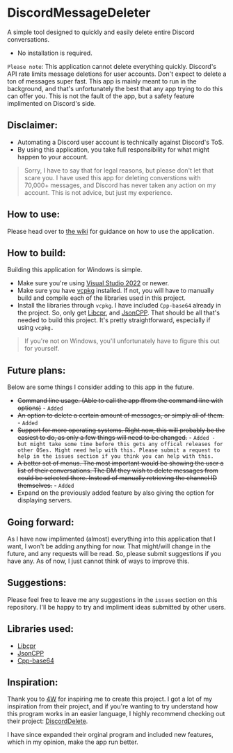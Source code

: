 # [](https://github.com/Caelence/DiscordMessageDeleter#discordmessagedeleter)DiscordMessageDeleter
A simple tool designed to quickly and easily delete entire Discord conversations. 

- No installation is required.

``Please note``: This application cannot delete everything quickly. Discord's API rate limits message deletions for user accounts. Don't expect to delete a ton of messages super fast. This app is mainly meant to run in the background, and that's unfortunately the best that any app trying to do this can offer you.
This is not the fault of the app, but a safety feature implimented on Discord's side.

## Disclaimer:
- Automating a Discord user account is technically against Discord's ToS.
- By using this application, you take full responsibility for what might happen to your account.

>Sorry, I have to say that for legal reasons, but please don't let that scare you. I have used this app for deleting converstions with 70,000+ messages, and Discord has never taken any action on my account. This is not advice, but just my experience.

## How to use:
Please head over to [the wiki](https://github.com/Caelence/DiscordMessageDeleter/wiki) for guidance on how to use the application.

## How to build:
Building this application for Windows is simple. 
- Make sure you're using [Visual Studio 2022](https://visualstudio.microsoft.com/vs/community/) or newer.
- Make sure you have [vcpkg](https://github.com/Microsoft/vcpkg) installed. If not, you will have to manually build and compile each of the libraries used in this project. 
- Install the libraries through ``vcpkg``. I have included ``Cpp-base64`` already in the project. So, only get  [Libcpr](https://github.com/libcpr/cpr#building-cpr---using-vcpkg), and [JsonCPP](https://github.com/open-source-parsers/jsoncpp#the-vcpkg-dependency-manager).
That should be all that's needed to build this project. It's pretty straightforward, especially if using ``vcpkg.``
>If you're not on Windows, you'll unfortunately have to figure this out for yourself. 

## Future plans:
Below are some things I consider adding to this app in the future. 
- ~~Command line usage. (Able to call the app ffrom the command line with options)~~ - ``Added``
- ~~An option to delete a certain amount of messages, or simply all of them.~~ - ``Added``
- ~~Support for more operating systems. Right now, this will probably be the easiest to do, as only a few things will need to be changed.~~ - ``Added - but might take some time before this gets any offical releases for other OSes. Might need help with this. Please submit a request to help in the issues section if you think you can help with this.`` 
- ~~A better set of menus. The most important would be showing the user a list of their conversations. The DM they wish to delete messages from could be selected there. Instead of manually retrieving the channel ID themselves.~~ - ``Added``
- Expand on the previously added feature by also giving the option for displaying servers.

## Going forward:
As I have now implimented (almost) everything into this application that I want, I won't be adding anything for now. That might/will change in the future, and any requests will be read. So, please submit suggestions if you have any. As of now, I just cannot think of ways to improve this.

## Suggestions:
Please feel free to leave me any suggestions in the ``issues`` section on this repository. I'll be happy to try and impliment ideas submitted by other users.

## Libraries used:
- [Libcpr](https://github.com/libcpr/cpr)
- [JsonCPP](https://github.com/open-source-parsers/jsoncpp)
- [Cpp-base64](https://github.com/ReneNyffenegger/cpp-base64)

## Inspiration:
Thank you to [4W](https://github.com/4W) for inspiring me to create this project.
I got a lot of my inspiration from their project, and if you're wanting to try understand how this program works in an easier language, I highly recommend checking out their project:
[DiscordDelete](https://github.com/4W/DiscordDelete).

I have since expanded their orginal program and included new features, which in my opinion, make the app run better.
